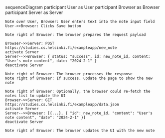 sequenceDiagram
    participant User as User
    participant Browser as Browser
    participant Server as Server

    Note over User, Browser: User enters text into the note input field
    User->>Browser: Clicks Save button

    Note right of Browser: The browser prepares the request payload

    Browser->>Server: POST https://studies.cs.helsinki.fi/exampleapp/new_note
    activate Server
    Server-->>Browser: { status: "success", id: new_note_id, content: "User's note content", date: "2024-2-1" }
    deactivate Server

    Note right of Browser: The browser processes the response
    Note right of Browser: If success, update the page to show the new note

    Note right of Browser: Optionally, the browser could re-fetch the notes list to update the UI
    Browser->>Server: GET https://studies.cs.helsinki.fi/exampleapp/data.json
    activate Server
    Server-->>Browser: [{...}, { "id": new_note_id, "content": "User's note content", "date": "2024-2-1" }]
    deactivate Server

    Note right of Browser: The browser updates the UI with the new note


